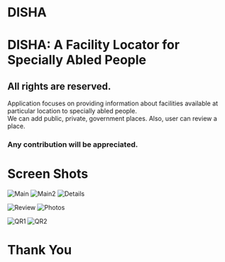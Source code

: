 # DISHA
<h1>DISHA: A Facility Locator for Specially Abled People</h1>
<h2>All rights are reserved.</h2>

Application focuses on providing information about facilities available at particular location to specially abled people.<br/>
We can add public, private, government places.
Also, user can review a place.
<h3>Any contribution will be appreciated.</h3>

<h1>Screen Shots</h1>

![Main](https://user-images.githubusercontent.com/62764698/192109778-cf02c3bf-9c58-4494-827b-f3498e017ca6.jpeg)
![Main2](https://user-images.githubusercontent.com/62764698/192109779-80a224d0-91d5-4b92-999c-9c8afcb3f7af.jpeg)
![Details](https://user-images.githubusercontent.com/62764698/192109784-805a09ff-0077-48ca-9e38-f64a4fb28078.jpeg)

![Review](https://user-images.githubusercontent.com/62764698/192109786-c85a7c9a-95d2-40fb-be25-c3b21f89b904.jpeg)
![Photos](https://user-images.githubusercontent.com/62764698/192109789-5f27aa70-53fb-4500-b3cb-2114e57571a9.jpeg)

![QR1](https://user-images.githubusercontent.com/62764698/192109793-2045d382-212c-4044-ad02-fc2bdb6117cc.jpeg)
![QR2](https://user-images.githubusercontent.com/62764698/192109800-eee16834-2fc1-48b8-83dc-308c09484fbc.jpeg)
<h1>Thank You</h1>
